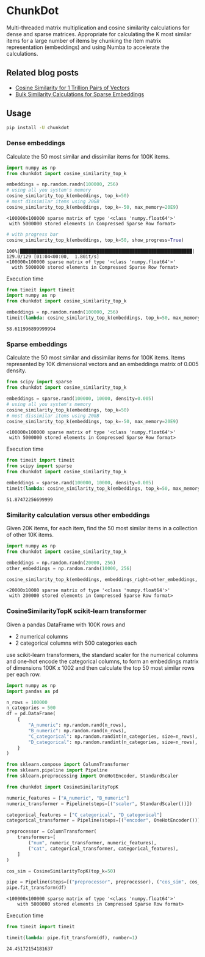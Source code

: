 # ChunkDot

Multi-threaded matrix multiplication and cosine similarity calculations for dense and sparse matrices. Appropriate for calculating the K most similar items for a large number of items by chunking the item matrix representation (embeddings) and using Numba to accelerate the calculations.

## Related blog posts

- [Cosine Similarity for 1 Trillion Pairs of Vectors
](https://pub.towardsai.net/cosine-similarity-for-1-trillion-pairs-of-vectors-11f6a1ed6458)
- [Bulk Similarity Calculations for Sparse Embeddings
](https://pub.towardsai.net/scale-up-bulk-similarity-calculations-for-sparse-embeddings-fb3ecb624727)

## Usage

```bash
pip install -U chunkdot
```

### Dense embeddings

Calculate the 50 most similar and dissimilar items for 100K items.

```python
import numpy as np
from chunkdot import cosine_similarity_top_k

embeddings = np.random.randn(100000, 256)
# using all you system's memory
cosine_similarity_top_k(embeddings, top_k=50)
# most dissimilar items using 20GB
cosine_similarity_top_k(embeddings, top_k=-50, max_memory=20E9)
```
```
<100000x100000 sparse matrix of type '<class 'numpy.float64'>'
 with 5000000 stored elements in Compressed Sparse Row format>
```
```python
# with progress bar
cosine_similarity_top_k(embeddings, top_k=50, show_progress=True)
```
```
100%|███████████████████████████████████████████████████████████████| 129.0/129 [01:04<00:00,  1.80it/s]
<100000x100000 sparse matrix of type '<class 'numpy.float64'>'
  with 5000000 stored elements in Compressed Sparse Row format>
```

Execution time
```python
from timeit import timeit
import numpy as np
from chunkdot import cosine_similarity_top_k

embeddings = np.random.randn(100000, 256)
timeit(lambda: cosine_similarity_top_k(embeddings, top_k=50, max_memory=20E9), number=1)
```
```
58.611996899999994
```

### Sparse embeddings

Calculate the 50 most similar and dissimilar items for 100K items. Items represented by 10K dimensional vectors and an embeddings matrix of 0.005 density.

```python
from scipy import sparse
from chunkdot import cosine_similarity_top_k

embeddings = sparse.rand(100000, 10000, density=0.005)
# using all you system's memory
cosine_similarity_top_k(embeddings, top_k=50)
# most dissimilar items using 20GB
cosine_similarity_top_k(embeddings, top_k=-50, max_memory=20E9)
```
```
<100000x100000 sparse matrix of type '<class 'numpy.float64'>'
 with 5000000 stored elements in Compressed Sparse Row format>
```

Execution time

```python
from timeit import timeit
from scipy import sparse
from chunkdot import cosine_similarity_top_k

embeddings = sparse.rand(100000, 10000, density=0.005)
timeit(lambda: cosine_similarity_top_k(embeddings, top_k=50, max_memory=20E9), number=1)
```
```
51.87472256699999
```
### Similarity calculation versus other embeddings

Given 20K items, for each item, find the 50 most similar items in a collection of other 10K items.

```python
import numpy as np
from chunkdot import cosine_similarity_top_k

embeddings = np.random.randn(20000, 256)
other_embeddings = np.random.randn(10000, 256)

cosine_similarity_top_k(embeddings, embeddings_right=other_embeddings, top_k=10)
```
```
<20000x10000 sparse matrix of type '<class 'numpy.float64'>'
 with 200000 stored elements in Compressed Sparse Row format>
```

 ### CosineSimilarityTopK scikit-learn transformer

Given a pandas DataFrame with 100K rows and

- 2 numerical columns
- 2 categorical columns with 500 categories each

use scikit-learn transformers, the standard scaler for the numerical columns and one-hot encode the categorical columns, to form an embeddings matrix of dimensions 100K x 1002 and then calculate the top 50 most similar rows per each row.

```python
import numpy as np
import pandas as pd

n_rows = 100000
n_categories = 500
df = pd.DataFrame(
    {
        "A_numeric": np.random.rand(n_rows),
        "B_numeric": np.random.rand(n_rows),
        "C_categorical": np.random.randint(n_categories, size=n_rows),
        "D_categorical": np.random.randint(n_categories, size=n_rows),
    }
)
```
```python
from sklearn.compose import ColumnTransformer
from sklearn.pipeline import Pipeline
from sklearn.preprocessing import OneHotEncoder, StandardScaler

from chunkdot import CosineSimilarityTopK

numeric_features = ["A_numeric", "B_numeric"]
numeric_transformer = Pipeline(steps=[("scaler", StandardScaler())])

categorical_features = ["C_categorical", "D_categorical"]
categorical_transformer = Pipeline(steps=[("encoder", OneHotEncoder())])

preprocessor = ColumnTransformer(
    transformers=[
        ("num", numeric_transformer, numeric_features),
        ("cat", categorical_transformer, categorical_features),
    ]
)

cos_sim = CosineSimilarityTopK(top_k=50)

pipe = Pipeline(steps=[("preprocessor", preprocessor), ("cos_sim", cos_sim)])
pipe.fit_transform(df)
```
```
<100000x100000 sparse matrix of type '<class 'numpy.float64'>'
	with 5000000 stored elements in Compressed Sparse Row format>
```

Execution time
```python
from timeit import timeit

timeit(lambda: pipe.fit_transform(df), number=1)
```
```
24.45172154181637
```